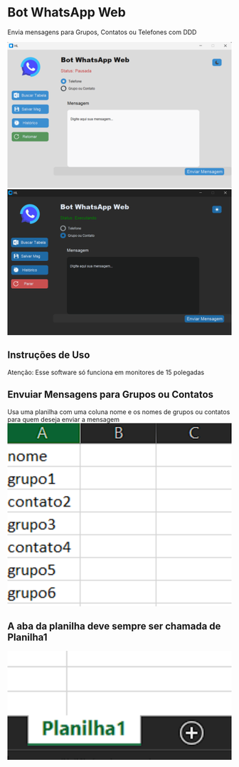 
# Bot WhatsApp Web
Envia mensagens para Grupos, Contatos ou Telefones com DDD


<img src="https://github.com/HugoLeandro/Bot-WhatsApp/blob/main/imagens/tela_light.png" width=800/>
<img src="https://github.com/HugoLeandro/Bot-WhatsApp/blob/main/imagens/tela_dark.png" width=800/>

## Instruções de Uso
Atenção: Esse software só funciona em monitores de 15 polegadas

## Envuiar Mensagens para Grupos ou Contatos
Usa uma planilha com uma coluna nome e os nomes de grupos ou contatos para quem deseja enviar a mensagem
<img src="https://github.com/HugoLeandro/Bot-WhatsApp/blob/main/imagens/excel_gc.png" width=800/>


## A aba da planilha deve sempre ser chamada de Planilha1

<img src="https://github.com/HugoLeandro/Bot-WhatsApp/blob/main/imagens/excel_pl.png" width=800/>



